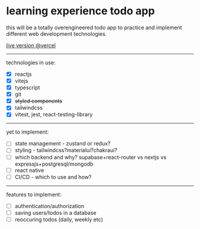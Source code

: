 # learning experience todo app

this will be a totally overengineered todo app to practice and implement different web development technologies.

[live version @vercel](https://todo-app-beta-dusky.vercel.app/)

---

technologies in use:

- [x] reactjs
- [x] vitejs
- [x] typescript
- [x] git
- [x] <strike>styled components</strike>
- [x] tailwindcss
- [x] vitest, jest, react-testing-library

---

yet to implement:

- [ ] state management - zustand or redux?
- [ ] styling - tailwindcss?materialui?chakraui?
- [ ] which backend and why? supabase+react-router vs nextjs vs expressjs+postgresql/mongodb
- [ ] react native
- [ ] CI/CD - which to use and how?

---

features to implement:

- [ ] authentication/authorization
- [ ] saving users/todos in a database
- [ ] reoccuring todos (daily, weekly etc)
